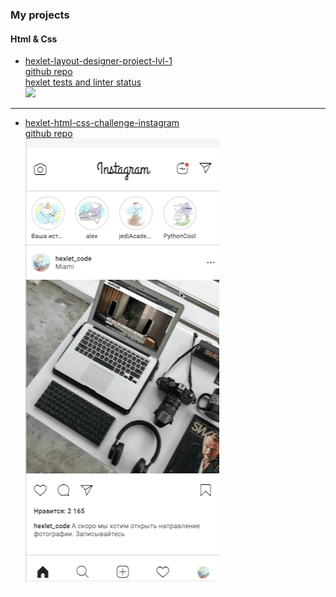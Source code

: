 ### My projects
#### Html & Css
- [hexlet-layout-designer-project-lvl-1](https://maxdzyubak.github.io/hexlet-layout-designer-project-lvl-1/)\
  [github repo](https://github.com/maxdzyubak/maxdzyubak.github.io/tree/main/hexlet-layout-designer-project-lvl-1)\
  [hexlet tests and linter status](https://github.com/maxdzyubak/layout-designer-project-58)\
![](assets/1.gif)
---
- [hexlet-html-css-challenge-instagram](https://maxdzyubak.github.io/hexlet-html-css-challenge-instagram/)\
  [github repo](https://github.com/maxdzyubak/maxdzyubak.github.io/tree/main/hexlet-html-css-challenge-instagram)\
![](assets/2.gif)
